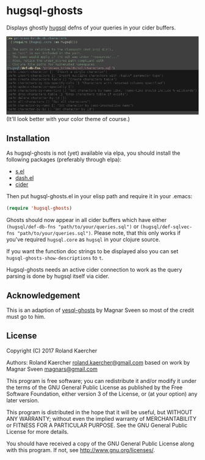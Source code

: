 # hugsql-ghosts

Displays ghostly [hugsql](https://www.hugsql.org) defns of your queries in your cider buffers.

<img src="screenshot.png">
(It'll look better with your color theme of course.)

## Installation

As hugsql-ghosts is not (yet) available via elpa, you should install the following packages (preferably through elpa):

 - <a href="https://github.com/magnars/s.el">s.el</a>
 - <a href="https://github.com/magnars/dash.el">dash.el</a>
 - <a href="https://github.com/clojure-emacs/cider">cider</a>

Then put hugsql-ghosts.el in your elisp path and require it in your .emacs:

```cl
(require 'hugsql-ghosts)
```

Ghosts should now appear in all cider buffers which have either `(hugsql/def-db-fns "path/to/your/queries.sql")` or `(hugsql/def-sqlvec-fns "path/to/your/queries.sql")`.
Please note, that this only works if you've required `hugsql.core` as `hugsql` in your clojure source.


If you want the function doc strings to be displayed also you can set `hugsql-ghosts-show-descriptions` to `t`.

Hugsql-ghosts needs an active cider connection to work as the query parsing is done by hugsql itself via cider.

## Acknowledgement

This is an adaption of [yesql-ghosts](https://github.com/magnars/yesql-ghosts) by Magnar Sveen so most of the credit must go to him.

## License

Copyright (C) 2017 Roland Kaercher

Authors: Roland Kaercher <roland.kaercher@gmail.com> based on work by Magnar Sveen <magnars@gmail.com>

This program is free software; you can redistribute it and/or modify
it under the terms of the GNU General Public License as published by
the Free Software Foundation, either version 3 of the License, or
(at your option) any later version.

This program is distributed in the hope that it will be useful,
but WITHOUT ANY WARRANTY; without even the implied warranty of
MERCHANTABILITY or FITNESS FOR A PARTICULAR PURPOSE.  See the
GNU General Public License for more details.

You should have received a copy of the GNU General Public License
along with this program.  If not, see <http://www.gnu.org/licenses/>.